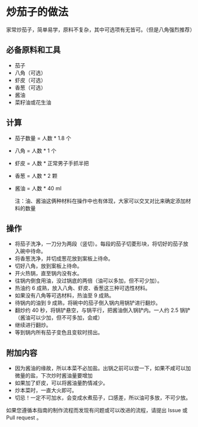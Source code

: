 # 炒茄子的做法

家常炒茄子，简单易学，原料不复杂，其中可选项有无皆可。（但是八角强烈推荐）

## 必备原料和工具

- 茄子
- 八角（可选）
- 虾皮（可选）
- 香葱（可选）
- 酱油
- 菜籽油或花生油

## 计算

- 茄子数量 = 人数 *  1.8 个

- 八角 = 人数 * 1 个

- 虾皮 = 人数 * 正常男子手抓半把

- 香葱 = 人数 * 2 颗

- 酱油 = 人数 * 40 ml

    注：油、酱油这俩种材料在操作中也有体现，大家可以交叉对比来确定添加材料的数量

## 操作

- 将茄子洗净，一刀分为两段（竖切）。每段的茄子切菱形块，将切好的茄子放入碗中待命。
- 将香葱洗净，并切成葱花放到案板上待命。
- 切好八角，放到案板上待命。
- 开火热锅，直至锅内没有水。
- 往锅内倒食用油，没过锅底的两倍（油可以多加，但不可少加）。
- 热油约 6 成熟，放入八角、虾皮、香葱这三种可选性材料。
- 如果没有八角等可选材料，热油至 9 成熟。
- 待锅内的油到 9 成熟，将碗中的茄子倒入锅内用锅铲进行翻炒。
- 翻炒约 40 秒，将锅铲悬空，与锅平行，把酱油倒入锅铲内。一人约 2.5 锅铲（酱油可以少加，但不可多加，会咸）
- 继续进行翻炒。
- 等到锅内所有茄子变色且变软时捞出。

## 附加内容

- 因为酱油的缘故，所以本菜不必加盐。出锅之前可以尝一下，如果不咸可以加微量的盐，下次炒时酱油量要增加
- 如果加了虾皮，可以将酱油量酌情减少。
- 炒本菜时，一直大火即可。
- 切忌！一定不可加水，会变成水煮茄子，口感差，所以油可多放，不可少放。

如果您遵循本指南的制作流程而发现有问题或可以改进的流程，请提出 Issue 或 Pull request 。
